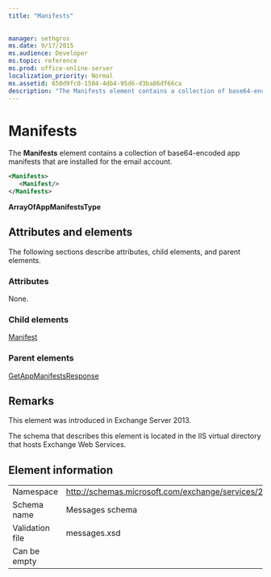 ```yaml
---
title: "Manifests"
 
 
manager: sethgros
ms.date: 9/17/2015
ms.audience: Developer
ms.topic: reference
ms.prod: office-online-server
localization_priority: Normal
ms.assetid: 650d9fc0-1504-4db4-95d6-d3ba86df66ca
description: "The Manifests element contains a collection of base64-encoded app manifests that are installed for the email account."
---
```


# Manifests

The **Manifests** element contains a collection of base64-encoded app manifests that are installed for the email account. 
  
```XML
<Manifests>
   <Manifest/>
</Manifests>
```

 **ArrayOfAppManifestsType**
## Attributes and elements

The following sections describe attributes, child elements, and parent elements.
  
### Attributes

None.
  
### Child elements

[Manifest](manifest.md)
  
### Parent elements

[GetAppManifestsResponse](getappmanifestsresponse.md)
  
## Remarks

This element was introduced in Exchange Server 2013.
  
The schema that describes this element is located in the IIS virtual directory that hosts Exchange Web Services.
  
## Element information

|||
|:-----|:-----|
|Namespace  <br/> |http://schemas.microsoft.com/exchange/services/2006/messages  <br/> |
|Schema name  <br/> |Messages schema  <br/> |
|Validation file  <br/> |messages.xsd  <br/> |
|Can be empty  <br/> ||
   

